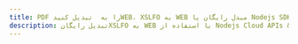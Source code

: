 ---title: PDF را به  تبدیل کنیدWEB، XSLFO به WEB مبدل رایگان یا Nodejs SDKdescription: تبدیل رایگانXSLFO به WEB با استفاده از Nodejs Cloud APIs & SDK همچنین اسناد PDF را در Cloud ایجاد، ویرایش و رندر کنید.---